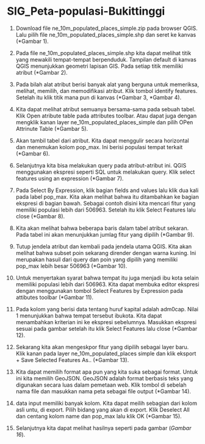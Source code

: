 # SIG_Peta-populasi-Bukittinggi

1. Download file ne_10m_populated_places_simple.zip pada browser QGIS. Lalu pilih file ne_10m_populated_places_simple.shp dan seret ke kanvas (*Gambar 1).

2. Pada file ne_10m_populated_places_simple.shp kita dapat melihat titik yang mewakili tempat-tempat berpenduduk. Tampilan default di kanvas QGIS menunjukkan geometri lapisan GIS. Pada setiap titik memiliki atribut (*Gambar 2).

3. Pada bilah alat atribut berisi banyak alat yang berguna untuk memeriksa, melihat, memilih, dan memodifikasi atribut. Klik tombol identify features. Setelah itu klik titik mana pun di kanvas (*Gambar 3, *Gambar 4).

4. Kita dapat melihat atribut semuanya bersama-sama pada sebuah tabel. Klik Open atribute table pada attributes toolbar. Atau dapat juga dengan mengklik kanan layer ne_10m_populated_places_simple dan pilih OPen Attrinute Table (*Gambar 5).

5. Akan tambil tabel dari atribut. Kita dapat menggulir secara horizontal dan menemukan kolom pop_max. Ini berisi populasi tempat terkait (*Gambar 6).

6. Selanjutnya kita bisa melakukan query pada atribut-atribut ini. QGIS menggunakan ekspresi seperti SQL untuk melakukan query. Klik select features using an expression (*Gambar 7).

7. Pada Select By Expression, klik bagian fields and values lalu klik dua kali pada label pop_max. Kita akan melihat bahwa itu ditambahkan ke bagian ekspresi di bagian bawah. Sebagai contoh disini kita mencari fitur yang memiliki populasi lebih dari 506963. Setelah itu klik Select Features lalu close (*Gambar 8).

8. Kita akan melihat bahwa beberapa baris dalam tabel atribut sekaran. Pada tabel ini akan menunjukkan jumlag fitur yang dipilih (*Gambar 9).

9. Tutup jendela atribut dan kembali pada jendela utama QGIS. Kita akan melihat bahwa subset poin sekarang dirender dengan warna kuning. Ini merupakan hasuil dari query dan poin yang dipilih yang memiliki pop_max lebih besar 506963 (*Gambar 10).

10. Untuk menyertakan syarat bahwa tempat itu juga menjadi ibu kota selain memiliki populasi lebih dari 506963. Kita dapat membuka editor ekspresi dengan menggunakan tombol Select Features by Expression pada attibutes toolbar (*Gambar 11).

11. Pada kolom yang berisi data tentang huruf kapital adalah adm0cap. Nilai 1 menunjukkan bahwa tempat tersebut ibukota. Kita dapat menambahkan kriterian ini ke ekspresi sebelumnya. Masukkan ekspresi sesuai pada gambar setelah itu klik Select Features lalu close (*Gambar 12).

12. Sekarang kita akan mengeskpor fitur yang dipilih sebagai layer baru. Klik kanan pada layer ne_10m_populated_places simple dan klik eksport + Save Selected Features As.. (*Gambar 13).

13. Kita dapat memilih format apa pun yang kita suka sebagai format. Untuk ini kita memilih GeoJSON. GeoJSON adalah format berbasis teks yang digunakan secara luas dalam pemetaan web. Klik tombol di sebelah nama file dan masukkan nama peta sebagai file output (*Gambar 14).

14. data input memiliki banyak kolom. Kita dapat meilih sebagian dari kolom asli untu, di export. Pilih bidang yang akan di export. Klik Deselect All dan centang kolom name dan pop_max lalu klik OK (*Gambar 15).

15. Selanjutnya kita dapat melihat hasilnya seperti pada gambar (*Gambar 16*).

